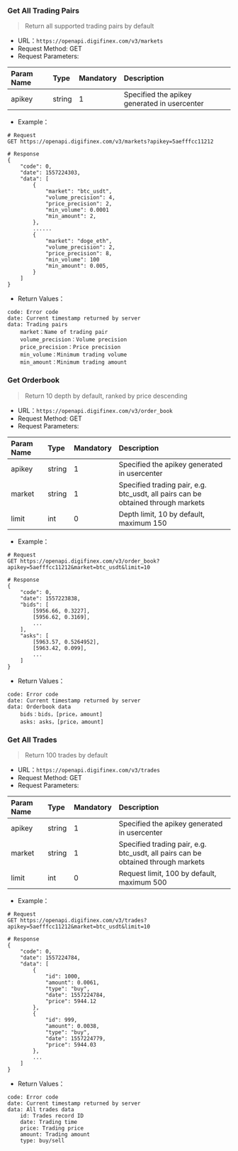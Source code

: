 ### Get All Trading Pairs

> Return all supported trading pairs by default

* URL：`https://openapi.digifinex.com/v3/markets`
* Request Method: GET
* Request Parameters: 

|Param Name			|Type		|Mandatory		|Description|
| :-----   	| :-----   	| :-----  | :-----   |
|apikey		|string		|1			|Specified the apikey generated in usercenter|

* Example：

```
# Request
GET https://openapi.digifinex.com/v3/markets?apikey=5aefffcc11212

# Response
{
	"code": 0,
	"date": 1557224303,
	"data": [
		{
			"market": "btc_usdt",
			"volume_precision": 4,
			"price_precision": 2,
			"min_volume": 0.0001
			"min_amount": 2,
		},
		......
		{
			"market": "doge_eth",
			"volume_precision": 2,
			"price_precision": 8,
			"min_volume": 100
			"min_amount": 0.005,
		}
	]
}
```

* Return Values：

```
code: Error code
date: Current timestamp returned by server
data: Trading pairs
	market：Name of trading pair
	volume_precision：Volume precision
	price_precision：Price precision
	min_volume：Minimum trading volume
	min_amount：Minimum trading amount
```

### Get Orderbook

> Return 10 depth by default, ranked by price descending

* URL：`https://openapi.digifinex.com/v3/order_book`
* Request Method: GET
* Request Parameters: 

|Param Name			|Type		|Mandatory		|Description|
| :-----   	| :-----   	| :-----  | :-----   |
|apikey		|string		|1			|Specified the apikey generated in usercenter|
|market		|string		|1			|Specified trading pair, e.g. btc_usdt, all pairs can be obtained through markets|
|limit		|int		|0			|Depth limit, 10 by default, maximum 150|


* Example：

```
# Request
GET https://openapi.digifinex.com/v3/order_book?apikey=5aefffcc11212&market=btc_usdt&limit=10

# Response
{
	"code": 0,
	"date": 1557223838,
	"bids": [
		[5956.66, 0.3227],
		[5956.62, 0.3169],
		...
	],
	"asks": [
		[5963.57, 0.5264952],
		[5963.42, 0.099],
		...
	]
}
```

* Return Values：

```
code: Error code
date: Current timestamp returned by server
data: Orderbook data
	bids：bids，[price，amount]
	asks: asks，[price，amount]
```

### Get All Trades

> Return 100 trades by default

* URL：`https://openapi.digifinex.com/v3/trades`
* Request Method: GET
* Request Parameters: 

|Param Name			|Type		|Mandatory		|Description|
| :-----   	| :-----   	| :-----  | :-----   |
|apikey		|string		|1			|Specified the apikey generated in usercenter|
|market		|string		|1			|Specified trading pair, e.g. btc_usdt, all pairs can be obtained through markets|
|limit		|int		|0			|Request limit, 100 by default, maximum 500|


* Example：

```
# Request
GET https://openapi.digifinex.com/v3/trades?apikey=5aefffcc11212&market=btc_usdt&limit=10

# Response
{
	"code": 0,
	"date": 1557224784,
	"data": [
		{
			"id": 1000,
			"amount": 0.0061,
			"type": "buy",
			"date": 1557224784,
			"price": 5944.12
		},
		{
			"id": 999,
			"amount": 0.0038,
			"type": "buy",
			"date": 1557224779,
			"price": 5944.03
		},
		...
	]
}
```

* Return Values：

```
code: Error code
date: Current timestamp returned by server
data: All trades data
	id: Trades record ID
	date: Trading time
	price: Trading price
	amount: Trading amount
	type: buy/sell
```
